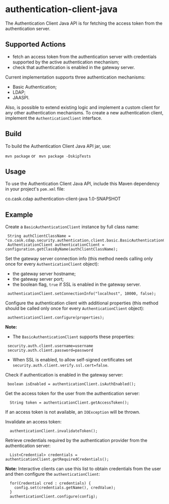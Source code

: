 authentication-client-java
==========================

The Authentication Client Java API is for fetching the access token from the authentication server.

## Supported Actions

 - fetch an access token from the authentication server with credentials supported by the active authentication 
   mechanism;
 - check that authentication is enabled in the gateway server.

 Current implementation supports three authentication mechanisms:
  - Basic Authentication;
  - LDAP;
  - JAASPI.
 
 Also, is possible to extend existing logic and implement a custom client for any other authentication 
 mechanisms. To create a new authentication client, implement the ```AuthenticationClient``` interface.   

## Build
 
 To build the Authentication Client Java API jar, use:

 ```mvn package``` or ``` mvn package -DskipTests```

## Usage

 To use the Authentication Client Java API, include this Maven dependency in your project's ```pom.xml``` file:
 
 <dependency>
  <groupId>co.cask.cdap</groupId>
  <artifactId>authentication-client-java</artifactId>
  <version>1.0-SNAPSHOT</version>
 </dependency>
 
## Example
   
 Create a ```BasicAuthenticationClient``` instance by full class name:
 
 ```
  String authClientClassName = "co.cask.cdap.security.authentication.client.basic.BasicAuthenticationClient";
  AuthenticationClient authenticationClient = configuration.getClassByName(authClientClassName);
 ```
 
 Set the gateway server connection info (this method needs calling only once for every ```AuthenticationClient``` 
 object):
  - the gateway server hostname;
  - the gateway server port;
  - the boolean flag, ```true``` if SSL is enabled in the gateway server.
 
 ```
  authenticationClient.setConnectionInfo("localhost", 10000, false);
 ```
  
 Configure the authentication client with additional properties (this method should be called only once for every
 ```AuthenticationClient``` object):
 
 ```
  authenticationClient.configure(properties);
 ```

**Note:**

 - The ```BasicAuthenticationClient``` supports these properties:

 ```
  security.auth.client.username=username
  security.auth.client.password=password
 ```

 - When SSL is enabled, to allow self-signed certificates set `security.auth.client.verify.ssl.cert=false`.
 
Check if authentication is enabled in the gateway server:
 
 ```
  boolean isEnabled = authenticationClient.isAuthEnabled();
 ```                      
 
 Get the access token for the user from the authentication server:
 
 ```  
   String token = authenticationClient.getAccessToken();  
 ```
 If an access token is not available, an ```IOException``` will be thrown. 
 
 
 Invalidate an access token:
 
 ```
   authenticationClient.invalidateToken();
 ```
 
 Retrieve credentials required by the authentication provider from the authentication server:

 ```
   List<Credential> credentials = authenticationClient.getRequiredCredentials();
 ```
 **Note:** Interactive clients can use this list to obtain credentials from the user and then configure 
 the ```authenticationClient```:
 
 ```
   for(Credential cred : credentials) {
     config.set(credentials.getName(), credValue);
   }
   authenticationClient.configure(config);
 ```

